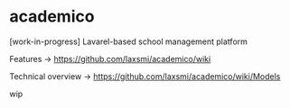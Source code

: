 # academico
[work-in-progress] Lavarel-based school management platform

Features -> https://github.com/laxsmi/academico/wiki

Technical overview -> https://github.com/laxsmi/academico/wiki/Models

wip

